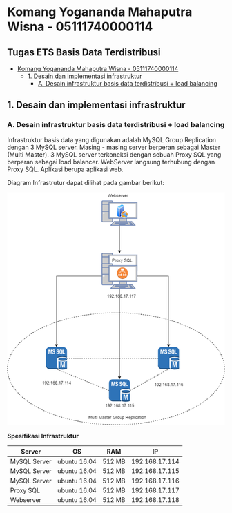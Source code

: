# Komang Yogananda Mahaputra Wisna - 05111740000114

## Tugas ETS Basis Data Terdistribusi <!-- omit in toc -->

- [Komang Yogananda Mahaputra Wisna - 05111740000114](#komang-yogananda-mahaputra-wisna---05111740000114)
  - [1. Desain dan implementasi infrastruktur](#1-desain-dan-implementasi-infrastruktur)
    - [A. Desain infrastruktur basis data terdistribusi + load balancing](#a-desain-infrastruktur-basis-data-terdistribusi--load-balancing)

## 1. Desain dan implementasi infrastruktur 

### A. Desain infrastruktur basis data terdistribusi + load balancing

Infrastruktur basis data yang digunakan adalah MySQL Group Replication dengan 3 MySQL server. Masing - masing server berperan sebagai Master (Multi Master). 3 MySQL server terkoneksi dengan sebuah Proxy SQL yang berperan sebagai load balancer. WebServer langsung terhubung dengan Proxy SQL. Aplikasi berupa aplikasi web.

Diagram Infrastrutur dapat dilihat pada gambar berikut:

![Diagram](gambar.png)

**Spesifikasi Infrastruktur**
    
| Server | OS | RAM | IP |
| ------------ | ------------- | ------------ | ------------- |
| MySQL Server  | ubuntu 16.04 | 512 MB | 192.168.17.114 |
| MySQL Server  | ubuntu 16.04 | 512 MB | 192.168.17.115 |
| MySQL Server  | ubuntu 16.04 | 512 MB | 192.168.17.116 |
| Proxy SQL  | ubuntu 16.04 | 512 MB | 192.168.17.117 |
| Webserver  | ubuntu 16.04 | 512 MB | 192.168.17.118 |

